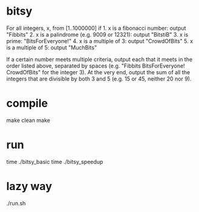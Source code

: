 # bitsy
For all integers, x, from [1..1000000] if
    1.	x is a fibonacci number: output "Fibbits" 
    2.	x is a palindrome (e.g. 9009 or 12321): output "BitstiB" 
    3.	x is prime: "BitsForEveryone!" 
    4.	x is a multiple of 3: output "CrowdOfBits" 
    5.	x is a multiple of 5: output "MuchBits" 
    
If a certain number meets multiple criteria, output each that it meets in the order listed above, separated by spaces (e.g. "Fibbits BitsForEveryone! CrowdOfBits" for the integer 3).
At the very end, output the sum of all the integers that are divisible by both 3 and 5 (e.g. 15 or 45, neither 20 nor 9).

# compile
make clean
make

# run
time ./bitsy_basic
time ./bitsy_speedup

# lazy way
./run.sh
